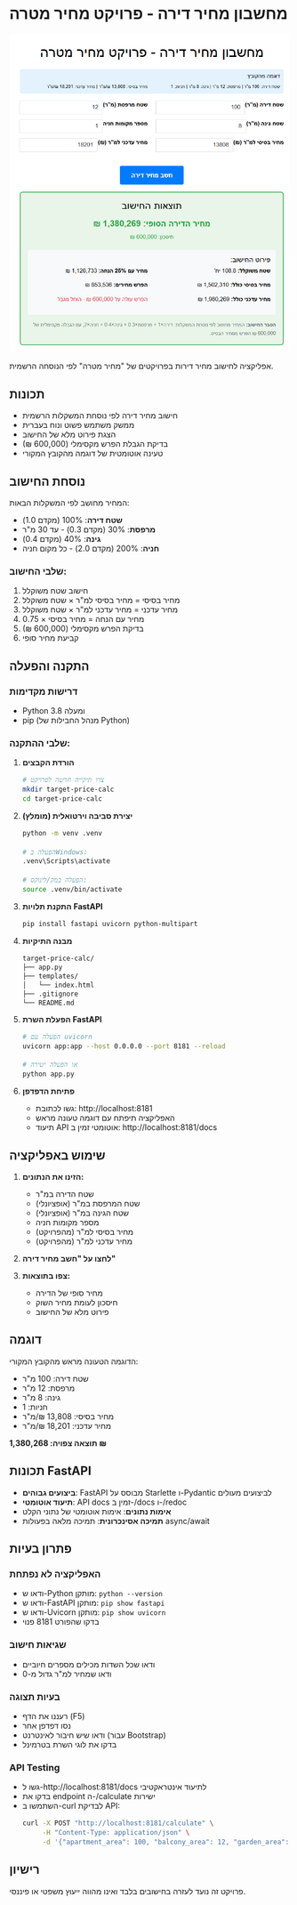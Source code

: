 # מחשבון מחיר דירה - פרויקט מחיר מטרה

![Application Preview](prev.png)

אפליקציה לחישוב מחיר דירות בפרויקטים של "מחיר מטרה" לפי הנוסחה הרשמית.

## תכונות

- חישוב מחיר דירה לפי נוסחת המשקלות הרשמית
- ממשק משתמש פשוט ונוח בעברית
- הצגת פירוט מלא של החישוב
- בדיקת הגבלת הפרש מקסימלי (600,000 ₪)
- טעינה אוטומטית של דוגמה מהקובץ המקורי

## נוסחת החישוב

המחיר מחושב לפי המשקלות הבאות:
- **שטח דירה**: 100% (מקדם 1.0)
- **מרפסת**: 30% (מקדם 0.3) - עד 30 מ"ר
- **גינה**: 40% (מקדם 0.4)
- **חניה**: 200% (מקדם 2.0) - כל מקום חניה

### שלבי החישוב:
1. חישוב שטח משוקלל
2. מחיר בסיסי = מחיר בסיסי למ"ר × שטח משוקלל
3. מחיר עדכני = מחיר עדכני למ"ר × שטח משוקלל  
4. מחיר עם הנחה = מחיר בסיסי × 0.75
5. בדיקת הפרש מקסימלי (600,000 ₪)
6. קביעת מחיר סופי

## התקנה והפעלה

### דרישות מקדימות
- Python 3.8 ומעלה
- pip (מנהל החבילות של Python)

### שלבי ההתקנה:

1. **הורדת הקבצים**
   ```bash
   # צרו תיקייה חדשה לפרויקט
   mkdir target-price-calc
   cd target-price-calc
   ```

2. **יצירת סביבה וירטואלית (מומלץ)**
   ```bash
   python -m venv .venv
   
   # הפעלה בWindows:
   .venv\Scripts\activate
   
   # הפעלה במק/לינוקס:
   source .venv/bin/activate
   ```

3. **התקנת תלויות FastAPI**
   ```bash
   pip install fastapi uvicorn python-multipart
   ```

4. **מבנה התיקיות**
   ```
   target-price-calc/
   ├── app.py
   ├── templates/
   │   └── index.html
   ├── .gitignore
   └── README.md
   ```

5. **הפעלת השרת FastAPI**
   ```bash
   # הפעלה עם uvicorn
   uvicorn app:app --host 0.0.0.0 --port 8181 --reload
   
   # או הפעלה ישירה
   python app.py
   ```

6. **פתיחת הדפדפן**
   - גשו לכתובת: http://localhost:8181
   - האפליקציה תיפתח עם דוגמה טעונה מראש
   - תיעוד API אוטומטי זמין ב: http://localhost:8181/docs

## שימוש באפליקציה

1. **הזינו את הנתונים:**
   - שטח הדירה במ"ר
   - שטח המרפסת במ"ר (אופציונלי)
   - שטח הגינה במ"ר (אופציונלי) 
   - מספר מקומות חניה
   - מחיר בסיסי למ"ר (מהפרויקט)
   - מחיר עדכני למ"ר (מהפרויקט)

2. **לחצו על "חשב מחיר דירה"**

3. **צפו בתוצאות:**
   - מחיר סופי של הדירה
   - חיסכון לעומת מחיר השוק
   - פירוט מלא של החישוב

## דוגמה

הדוגמה הטעונה מראש מהקובץ המקורי:
- שטח דירה: 100 מ"ר
- מרפסת: 12 מ"ר  
- גינה: 8 מ"ר
- חניות: 1
- מחיר בסיסי: 13,808 ₪/מ"ר
- מחיר עדכני: 18,201 ₪/מ"ר

**תוצאה צפויה: 1,380,268 ₪**

## תכונות FastAPI

- **ביצועים גבוהים**: FastAPI מבוסס על Starlette ו-Pydantic לביצועים מעולים
- **תיעוד אוטומטי**: API docs זמין ב-/docs ו-/redoc
- **אימות נתונים**: אימות אוטומטי של נתוני הקלט
- **תמיכה אסינכרונית**: תמיכה מלאה בפעולות async/await

## פתרון בעיות

### האפליקציה לא נפתחת
- ודאו ש-Python מותקן: `python --version`
- ודאו ש-FastAPI מותקן: `pip show fastapi`
- ודאו ש-Uvicorn מותקן: `pip show uvicorn`
- בדקו שהפורט 8181 פנוי

### שגיאות חישוב
- ודאו שכל השדות מכילים מספרים חיוביים
- ודאו שמחיר למ"ר גדול מ-0

### בעיות תצוגה
- רעננו את הדף (F5)
- נסו דפדפן אחר
- ודאו שיש חיבור לאינטרנט (עבור Bootstrap)
- בדקו את לוגי השרת בטרמינל

### API Testing
- גשו ל-http://localhost:8181/docs לתיעוד אינטראקטיבי
- בדקו את endpoint ה-/calculate ישירות
- השתמשו ב-curl לבדיקת API:
  ```bash
  curl -X POST "http://localhost:8181/calculate" \
       -H "Content-Type: application/json" \
       -d '{"apartment_area": 100, "balcony_area": 12, "garden_area": 8, "parking_spots": 1, "base_price_per_sqm": 13808, "current_price_per_sqm": 18201}'
  ```

## רישיון

פרויקט זה נועד לעזרה בחישובים בלבד ואינו מהווה ייעוץ משפטי או פיננסי.